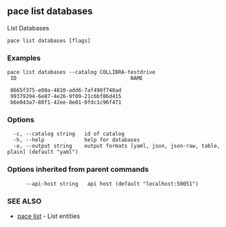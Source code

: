 ## pace list databases

List Databases

```
pace list databases [flags]
```

### Examples

```
pace list databases --catalog COLLIBRA-testdrive
 ID                                     NAME

 8665f375-e08a-4810-add6-7af490f748ad
 99379294-6e87-4e26-9f09-21c6bf86d415
 b6e043a7-88f1-42ee-8e81-0fdc1c96f471
```

### Options

```
  -c, --catalog string   id of catalog
  -h, --help             help for databases
  -o, --output string    output formats [yaml, json, json-raw, table, plain] (default "yaml")
```

### Options inherited from parent commands

```
      --api-host string   api host (default "localhost:50051")
```

### SEE ALSO

* [pace list](pace_list.md)	 - List entities

